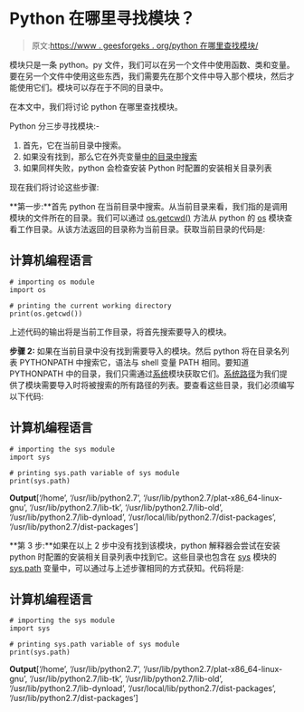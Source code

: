 # Python 在哪里寻找模块？

> 原文:[https://www . geesforgeks . org/python 在哪里查找模块/](https://www.geeksforgeeks.org/where-does-python-look-for-modules/)

模块只是一条 python。py 文件，我们可以在另一个文件中使用函数、类和变量。要在另一个文件中使用这些东西，我们需要先在那个文件中导入那个模块，然后才能使用它们。模块可以存在于不同的目录中。

在本文中，我们将讨论 python 在哪里查找模块。

Python 分三步寻找模块:-

1.  首先，它在当前目录中搜索。
2.  如果没有找到，那么它在外壳变量[中的目录中搜索](https://www.geeksforgeeks.org/pythonpath-environment-variable-in-python/)
3.  如果同样失败，python 会检查安装 Python 时配置的安装相关目录列表

现在我们将讨论这些步骤:

**第一步:**首先 python 在当前目录中搜索。从当前目录来看，我们指的是调用模块的文件所在的目录。我们可以通过 [os.getcwd()](https://www.geeksforgeeks.org/python-os-getcwd-method/) 方法从 python 的 [os](https://www.geeksforgeeks.org/os-module-python-examples/) 模块查看工作目录。从该方法返回的目录称为当前目录。获取当前目录的代码是:

## 计算机编程语言

```
# importing os module
import os       

# printing the current working directory
print(os.getcwd())
```

上述代码的输出将是当前工作目录，将首先搜索要导入的模块。

**步骤 2:** 如果在当前目录中没有找到需要导入的模块。然后 python 将在目录名列表 PYTHONPATH 中搜索它，语法与 shell 变量 PATH 相同。要知道 PYTHONPATH 中的目录，我们只需通过[系统](https://www.geeksforgeeks.org/python-sys-module/)模块获取它们。[系统路径](https://www.geeksforgeeks.org/sys-path-in-python/)为我们提供了模块需要导入时将被搜索的所有路径的列表。要查看这些目录，我们必须编写以下代码:

## 计算机编程语言

```
# importing the sys module
import sys        

# printing sys.path variable of sys module
print(sys.path)
```

**Output**[‘/home’, ‘/usr/lib/python2.7’, ‘/usr/lib/python2.7/plat-x86_64-linux-gnu’, ‘/usr/lib/python2.7/lib-tk’, ‘/usr/lib/python2.7/lib-old’, ‘/usr/lib/python2.7/lib-dynload’, ‘/usr/local/lib/python2.7/dist-packages’, ‘/usr/lib/python2.7/dist-packages’] 

**第 3 步:**如果在以上 2 步中没有找到该模块，python 解释器会尝试在安装 python 时配置的安装相关目录列表中找到它。这些目录也包含在 [sys](https://www.geeksforgeeks.org/python-sys-module/) 模块的 [sys.path](https://www.geeksforgeeks.org/sys-path-in-python/) 变量中，可以通过与上述步骤相同的方式获知。代码将是:

## 计算机编程语言

```
# importing the sys module
import sys        

# printing sys.path variable of sys module
print(sys.path)
```

**Output**[‘/home’, ‘/usr/lib/python2.7’, ‘/usr/lib/python2.7/plat-x86_64-linux-gnu’, ‘/usr/lib/python2.7/lib-tk’, ‘/usr/lib/python2.7/lib-old’, ‘/usr/lib/python2.7/lib-dynload’, ‘/usr/local/lib/python2.7/dist-packages’, ‘/usr/lib/python2.7/dist-packages’]